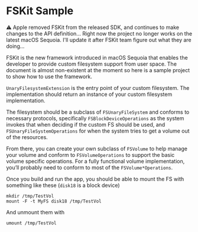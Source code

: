 # FSKit Sample

⚠️ Apple removed FSKit from the released SDK, and continues to make changes to the API definition... Right now the project no longer works on the latest macOS Sequoia. I'll update it after FSKit team figure out what they are doing...

FSKit is the new framework introduced in macOS Sequoia that enables the developer to provide custom filesystem support from user space. The document is almost non-existent at the moment so here is a sample project to show how to use the framework.

`UnaryFilesystemExtension` is the entry point of your custom filesystem. The implementation should return an instance of your custom filesystem implementation.

The filesystem should be a subclass of `FSUnaryFileSystem` and conforms to necessary protocols, specifically `FSBlockDeviceOperations` as the system invokes that when deciding if the custom FS should be used, and `FSUnaryFileSystemOperations` for when the system tries to get a volume out of the resources.

From there, you can create your own subclass of `FSVolume` to help manage your volume and conform to `FSVolumeOperations` to support the basic volume specific operations. For a fully functional volume implementation, you’ll probably need to conform to most of the `FSVolume*Operations`.

Once you build and run the app, you should be able to mount the FS with something like these (`disk18` is a block device)

```
mkdir /tmp/TestVol
mount -F -t MyFS disk18 /tmp/TestVol
```

And unmount them with

```
umount /tmp/TestVol
```
